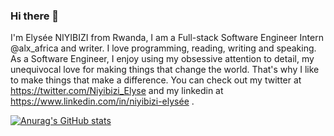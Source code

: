 ### Hi there 👋

I'm Elysée NIYIBIZI from Rwanda, I am a Full-stack Software Engineer Intern @alx_africa and writer. I love programming, reading, writing and speaking. As a Software Engineer, I enjoy using my obsessive attention to detail, my unequivocal love for making things that change the world. That's why I like to make things that make a difference. You can check out my twitter at https://twitter.com/Niyibizi_Elyse and my linkedin at https://www.linkedin.com/in/niyibizi-elysée .

[![Anurag's GitHub stats](https://github-readme-stats.vercel.app/api?username=elyse502)](https://github.com/anuraghazra/github-readme-stats)
